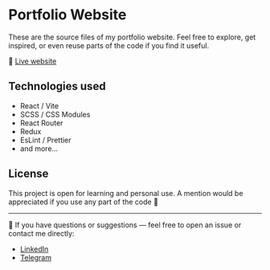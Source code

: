 # Portfolio Website

These are the source files of my portfolio website. Feel free to explore, get inspired, or even reuse parts of the code if you find it useful.

🔗 [Live website](https://vladyslav-dubin.in)

## Technologies used

- React / Vite  
- SCSS / CSS Modules  
- React Router  
- Redux
- EsLint / Prettier  
- and more...

## License

This project is open for learning and personal use. A mention would be appreciated if you use any part of the code 🙌

---

💬 If you have questions or suggestions — feel free to open an issue or contact me directly:  
- [LinkedIn](https://www.linkedin.com/in/vladyslav-dubinin/)
- [Telegram](https://t.me/Vladyslavdubinin_dev)
